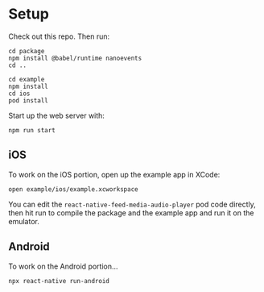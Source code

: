 
# Setup

Check out this repo. Then run:

```
cd package 
npm install @babel/runtime nanoevents 
cd ..

cd example
npm install
cd ios
pod install
```

Start up the web server with:

```
npm run start
```

## iOS

To work on the iOS portion, open up the example app in XCode:

```
open example/ios/example.xcworkspace
```

You can edit the `react-native-feed-media-audio-player` pod
code directly, then hit run to compile the package and the
example app and run it on the emulator.


## Android

To work on the Android portion...

```
npx react-native run-android
```


